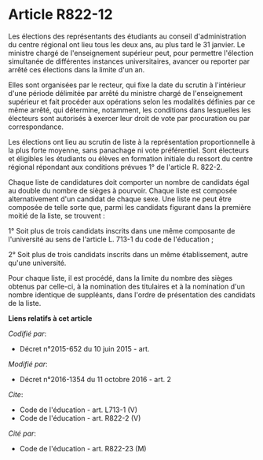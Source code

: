 # Article R822-12

Les élections des représentants des étudiants au conseil d'administration du centre régional ont lieu tous les deux ans, au
plus tard le 31 janvier. Le ministre chargé de l'enseignement supérieur peut, pour permettre l'élection simultanée de
différentes instances universitaires, avancer ou reporter par arrêté ces élections dans la limite d'un an. 

Elles sont organisées par le recteur, qui fixe la date du scrutin à l'intérieur d'une période délimitée par arrêté du
ministre chargé de l'enseignement supérieur et fait procéder aux opérations selon les modalités définies par ce même arrêté,
qui détermine, notamment, les conditions dans lesquelles les électeurs sont autorisés à exercer leur droit de vote par
procuration ou par correspondance. 

Les élections ont lieu au scrutin de liste à la représentation proportionnelle à la plus forte moyenne, sans panachage ni
vote préférentiel. Sont électeurs et éligibles les étudiants ou élèves en formation initiale du ressort du centre régional
répondant aux conditions prévues 1° de l'article R. 822-2. 

Chaque liste de candidatures doit comporter un nombre de candidats égal au double du nombre de sièges à pourvoir. Chaque
liste est composée alternativement d'un candidat de chaque sexe. Une liste ne peut être composée de telle sorte que, parmi
les candidats figurant dans la première moitié de la liste, se trouvent : 

1° Soit plus de trois candidats inscrits dans une même composante de l'université au sens de l'article L. 713-1 du code de
l'éducation ; 

2° Soit plus de trois candidats inscrits dans un même établissement, autre qu'une université. 

Pour chaque liste, il est procédé, dans la limite du nombre des sièges obtenus par celle-ci, à la nomination des titulaires
et à la nomination d'un nombre identique de suppléants, dans l'ordre de présentation des candidats de la liste.

**Liens relatifs à cet article**

_Codifié par_:

  - Décret n°2015-652 du 10 juin 2015 - art.

_Modifié par_:

  - Décret n°2016-1354 du 11 octobre 2016 - art. 2

_Cite_:

  - Code de l'éducation - art. L713-1 (V)
  - Code de l'éducation - art. R822-2 (V)

_Cité par_:

  - Code de l'éducation - art. R822-23 (M)
